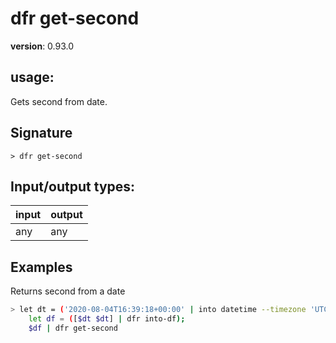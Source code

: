 # dfr get-second

**version**: 0.93.0

## **usage**:

Gets second from date.

## Signature

`> dfr get-second `

## Input/output types:

| input | output |
| ----- | ------ |
| any   | any    |

## Examples

Returns second from a date

```bash
> let dt = ('2020-08-04T16:39:18+00:00' | into datetime --timezone 'UTC');
    let df = ([$dt $dt] | dfr into-df);
    $df | dfr get-second
```
